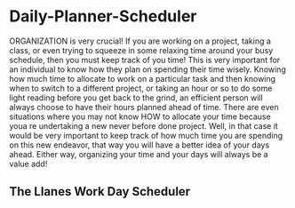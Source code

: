 # Daily-Planner-Scheduler

ORGANIZATION is very crucial! If you are working on a project, taking a class, or even trying to squeeze in some relaxing time around your busy schedule, then you must keep track of you time! This is very important for an individual to know how they plan on spending their time wisely. Knowing how much time to allocate to work on a particular task and then knowing when to switch to a different project, or taking an hour or so to do some light reading before you get back to the grind, an efficient person will always choose to have their hours planned ahead of time. There are even situations where you may not know HOW to allocate your time because youa re undertaking a new never before done project. Well, in that case it would be very important to keep track of how much time you are spending on this new endeavor, that way you will have a better idea of your days ahead. Either way, organizing your time and your days will always be a value add!

## The Llanes Work Day Scheduler
